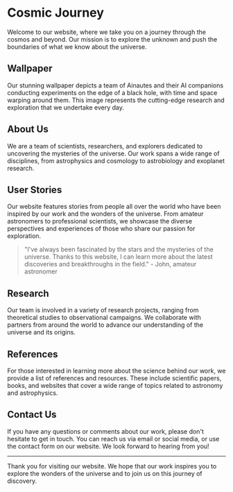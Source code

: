 <!--font:Orbitron-->

# Cosmic Journey

Welcome to our website, where we take you on a journey through the cosmos and beyond. Our mission is to explore the unknown and push the boundaries of what we know about the universe. 

## Wallpaper

Our stunning wallpaper depicts a team of Ainautes and their AI companions conducting experiments on the edge of a black hole, with time and space warping around them. This image represents the cutting-edge research and exploration that we undertake every day.

## About Us

We are a team of scientists, researchers, and explorers dedicated to uncovering the mysteries of the universe. Our work spans a wide range of disciplines, from astrophysics and cosmology to astrobiology and exoplanet research. 

## User Stories

Our website features stories from people all over the world who have been inspired by our work and the wonders of the universe. From amateur astronomers to professional scientists, we showcase the diverse perspectives and experiences of those who share our passion for exploration.

> "I've always been fascinated by the stars and the mysteries of the universe. Thanks to this website, I can learn more about the latest discoveries and breakthroughs in the field." - John, amateur astronomer

## Research

Our team is involved in a variety of research projects, ranging from theoretical studies to observational campaigns. We collaborate with partners from around the world to advance our understanding of the universe and its origins.

## References

For those interested in learning more about the science behind our work, we provide a list of references and resources. These include scientific papers, books, and websites that cover a wide range of topics related to astronomy and astrophysics.

## Contact Us

If you have any questions or comments about our work, please don't hesitate to get in touch. You can reach us via email or social media, or use the contact form on our website. We look forward to hearing from you!

---

Thank you for visiting our website. We hope that our work inspires you to explore the wonders of the universe and to join us on this journey of discovery.

<!--

Write me content for website with wallpaper which alt text is:

"A team of Ainautes and their AI companions conducting experiments on the edge of a black hole, with time and space warping around them."

The name/title of the page should not be 1:1 copy of the alt text but rather a real content of the website which is using this wallpaper.

- Use markdown format 
- Start with heading
- Heading should be short and concise
- The content should look like a real website 
- The website should not be about the wallpaper, wallpaper is just a related background
- Heading should be contain work "wallpaper" or "background"
- Include real sections like references, contact, user stories, etc. use things relevant to the page purpose.
- Feel free to use structure like headings, bullets, numbering, blockquotes, paragraphs, horizontal lines, etc.
- You can use formatting like bold or _italic_
- You can include UTF-8 emojis
- Links should be only #hash anchors (and you can refer to the document itself)
- Do not include images


---


# Exploring the Unknown: A Journey Through the Cosmos

Welcome to our website, where we take you on a journey through the cosmos and beyond. Our mission is to explore the unknown and push the boundaries of what we know about the universe. 

## Wallpaper

Our stunning wallpaper depicts a team of Ainautes and their AI companions conducting experiments on the edge of a black hole, with time and space warping around them. This image represents the cutting-edge research and exploration that we undertake every day.

## About Us

We are a team of scientists, researchers, and explorers dedicated to uncovering the mysteries of the universe. Our work spans a wide range of disciplines, from astrophysics and cosmology to astrobiology and exoplanet research. 

## User Stories

Our website features stories from people all over the world who have been inspired by our work and the wonders of the universe. From amateur astronomers to professional scientists, we showcase the diverse perspectives and experiences of those who share our passion for exploration.

> "I've always been fascinated by the stars and the mysteries of the universe. Thanks to this website, I can learn more about the latest discoveries and breakthroughs in the field." - John, amateur astronomer

## Research

Our team is involved in a variety of research projects, ranging from theoretical studies to observational campaigns. We collaborate with partners from around the world to advance our understanding of the universe and its origins.

## References

For those interested in learning more about the science behind our work, we provide a list of references and resources. These include scientific papers, books, and websites that cover a wide range of topics related to astronomy and astrophysics.

## Contact Us

If you have any questions or comments about our work, please don't hesitate to get in touch. You can reach us via email or social media, or use the contact form on our website. We look forward to hearing from you!

---

Thank you for visiting our website. We hope that our work inspires you to explore the wonders of the universe and to join us on this journey of discovery.

-->
